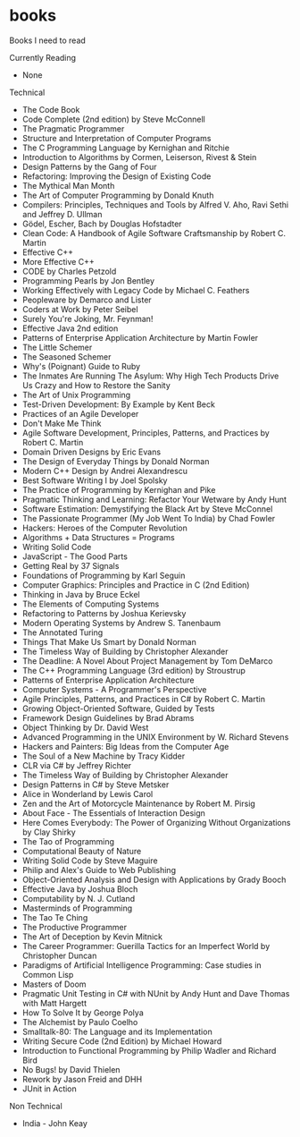books
=====

Books I need to read

Currently Reading

* None


Technical

* The Code Book
* Code Complete (2nd edition) by Steve McConnell
* The Pragmatic Programmer
* Structure and Interpretation of Computer Programs
* The C Programming Language by Kernighan and Ritchie
* Introduction to Algorithms by Cormen, Leiserson, Rivest & Stein
* Design Patterns by the Gang of Four
* Refactoring: Improving the Design of Existing Code
* The Mythical Man Month
* The Art of Computer Programming by Donald Knuth
* Compilers: Principles, Techniques and Tools by Alfred V. Aho, Ravi Sethi and Jeffrey D. Ullman
* Gödel, Escher, Bach by Douglas Hofstadter
* Clean Code: A Handbook of Agile Software Craftsmanship by Robert C. Martin
* Effective C++
* More Effective C++
* CODE by Charles Petzold
* Programming Pearls by Jon Bentley
* Working Effectively with Legacy Code by Michael C. Feathers
* Peopleware by Demarco and Lister
* Coders at Work by Peter Seibel
* Surely You're Joking, Mr. Feynman!
* Effective Java 2nd edition
* Patterns of Enterprise Application Architecture by Martin Fowler
* The Little Schemer
* The Seasoned Schemer
* Why's (Poignant) Guide to Ruby
* The Inmates Are Running The Asylum: Why High Tech Products Drive Us Crazy and How to Restore the Sanity
* The Art of Unix Programming
* Test-Driven Development: By Example by Kent Beck
* Practices of an Agile Developer
* Don't Make Me Think
* Agile Software Development, Principles, Patterns, and Practices by Robert C. Martin
* Domain Driven Designs by Eric Evans
* The Design of Everyday Things by Donald Norman
* Modern C++ Design by Andrei Alexandrescu
* Best Software Writing I by Joel Spolsky
* The Practice of Programming by Kernighan and Pike
* Pragmatic Thinking and Learning: Refactor Your Wetware by Andy Hunt
* Software Estimation: Demystifying the Black Art by Steve McConnel
* The Passionate Programmer (My Job Went To India) by Chad Fowler
* Hackers: Heroes of the Computer Revolution
* Algorithms + Data Structures = Programs
* Writing Solid Code
* JavaScript - The Good Parts
* Getting Real by 37 Signals
* Foundations of Programming by Karl Seguin
* Computer Graphics: Principles and Practice in C (2nd Edition)
* Thinking in Java by Bruce Eckel
* The Elements of Computing Systems
* Refactoring to Patterns by Joshua Kerievsky
* Modern Operating Systems by Andrew S. Tanenbaum
* The Annotated Turing
* Things That Make Us Smart by Donald Norman
* The Timeless Way of Building by Christopher Alexander
* The Deadline: A Novel About Project Management by Tom DeMarco
* The C++ Programming Language (3rd edition) by Stroustrup
* Patterns of Enterprise Application Architecture
* Computer Systems - A Programmer's Perspective
* Agile Principles, Patterns, and Practices in C# by Robert C. Martin
* Growing Object-Oriented Software, Guided by Tests
* Framework Design Guidelines by Brad Abrams
* Object Thinking by Dr. David West
* Advanced Programming in the UNIX Environment by W. Richard Stevens
* Hackers and Painters: Big Ideas from the Computer Age
* The Soul of a New Machine by Tracy Kidder
* CLR via C# by Jeffrey Richter
* The Timeless Way of Building by Christopher Alexander
* Design Patterns in C# by Steve Metsker
* Alice in Wonderland by Lewis Carol
* Zen and the Art of Motorcycle Maintenance by Robert M. Pirsig
* About Face - The Essentials of Interaction Design
* Here Comes Everybody: The Power of Organizing Without Organizations by Clay Shirky
* The Tao of Programming
* Computational Beauty of Nature
* Writing Solid Code by Steve Maguire
* Philip and Alex's Guide to Web Publishing
* Object-Oriented Analysis and Design with Applications by Grady Booch
* Effective Java by Joshua Bloch
* Computability by N. J. Cutland
* Masterminds of Programming
* The Tao Te Ching
* The Productive Programmer
* The Art of Deception by Kevin Mitnick
* The Career Programmer: Guerilla Tactics for an Imperfect World by Christopher Duncan
* Paradigms of Artificial Intelligence Programming: Case studies in Common Lisp
* Masters of Doom
* Pragmatic Unit Testing in C# with NUnit by Andy Hunt and Dave Thomas with Matt Hargett
* How To Solve It by George Polya
* The Alchemist by Paulo Coelho
* Smalltalk-80: The Language and its Implementation
* Writing Secure Code (2nd Edition) by Michael Howard
* Introduction to Functional Programming by Philip Wadler and Richard Bird
* No Bugs! by David Thielen
* Rework by Jason Freid and DHH
* JUnit in Action

Non Technical

* India - John Keay
